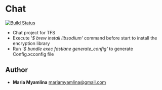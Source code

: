 # Chat

[![Build Status](https://travis-ci.org/mariamyamlina/chat.svg?branch=homework-13)](https://travis-ci.org/mariamyamlina/chat)

- Chat project for TFS
- Execute *'$ brew install libsodium'* command before start to install the encryption library
- Run *'$ bundle exec fastlane generate_config'* to generate Config.xcconfig file

## Author

- **Maria Myamlina** mariamyamlina@gmail.com
